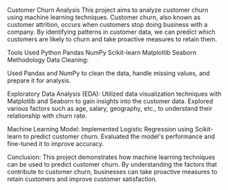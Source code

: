 Customer Churn Analysis
This project aims to analyze customer churn using machine learning techniques. Customer churn, also known as customer attrition, occurs when customers stop doing business with a company.
By identifying patterns in customer data, we can predict which customers are likely to churn and take proactive measures to retain them.

Tools Used
Python
Pandas
NumPy
Scikit-learn
Matplotlib
Seaborn
Methodology
Data Cleaning:

Used Pandas and NumPy to clean the data, handle missing values, and prepare it for analysis.

Exploratory Data Analysis (EDA):
Utilized data visualization techniques with Matplotlib and Seaborn to gain insights into the customer data.
Explored various factors such as age, salary, geography, etc., to understand their relationship with churn rate.

Machine Learning Model:
Implemented Logistic Regression using Scikit-learn to predict customer churn.
Evaluated the model's performance and fine-tuned it to improve accuracy.

Conclusion:
This project demonstrates how machine learning techniques can be used to predict customer churn.
By understanding the factors that contribute to customer churn, businesses can take proactive measures to retain customers and improve customer satisfaction.
